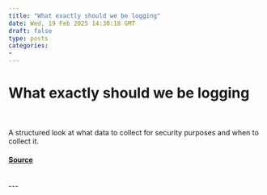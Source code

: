 ```yaml
---
title: "What exactly should we be logging"
date: Wed, 19 Feb 2025 14:30:18 GMT
draft: false
type: posts
categories: 
- 
---
```

# What exactly should we be logging

<br/>

<br/>
A structured look at what data to collect for security purposes and when to collect it.

#### [Source](https://www.ncsc.gov.uk/blog-post/what-exactly-should-we-be-logging)

<br/>
---
